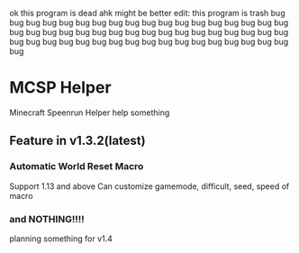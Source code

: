 ok this program is dead
ahk might be better
edit: this program is trash bug bug bug bug bug bug bug bug bug bug bug bug bug bug bug bug bug bug bug bug bug bug bug bug bug bug bug bug bug bug bug bug bug bug bug bug bug bug bug bug bug bug bug bug bug bug bug bug bug bug bug bug bug

# MCSP Helper
Minecraft Speenrun Helper
help something

## Feature in v1.3.2(latest)
### Automatic World Reset Macro
Support 1.13 and above
Can customize gamemode, difficult, seed, speed of macro

### and NOTHING!!!!
planning something for v1.4
